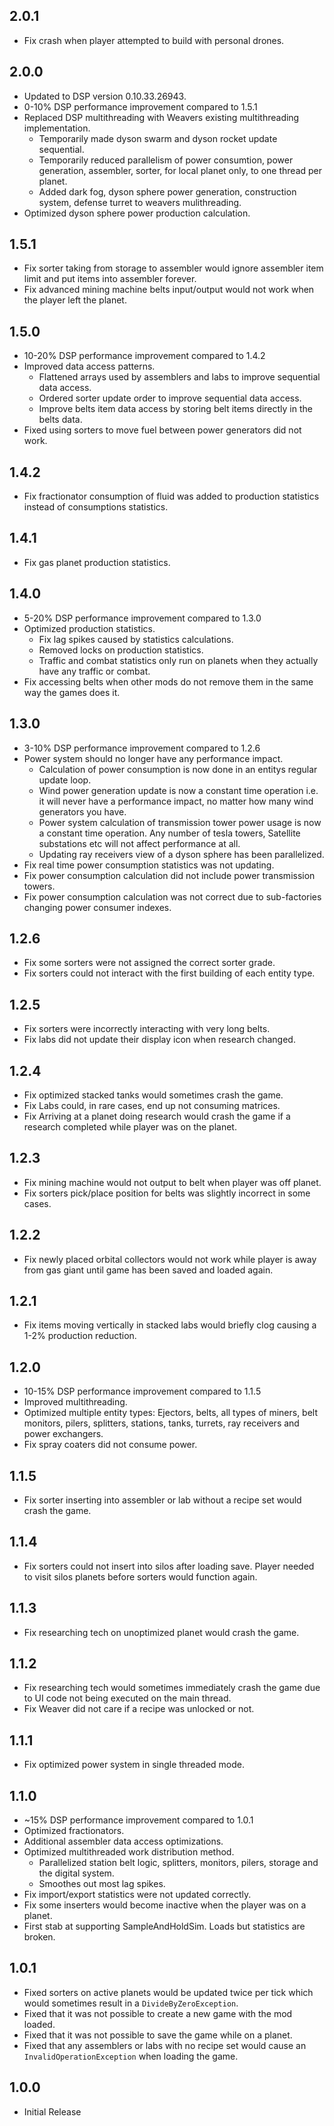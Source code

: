 ## 2.0.1
* Fix crash when player attempted to build with personal drones.

## 2.0.0
* Updated to DSP version 0.10.33.26943.
* 0-10% DSP performance improvement compared to 1.5.1
* Replaced DSP multithreading with Weavers existing multithreading implementation.
	* Temporarily made dyson swarm and dyson rocket update sequential.
	* Temporarily reduced parallelism of power consumtion, power generation, assembler, sorter, for local planet only, to one thread per planet.
	* Added dark fog, dyson sphere power generation, construction system, defense turret to weavers mulithreading.
* Optimized dyson sphere power production calculation.

## 1.5.1
* Fix sorter taking from storage to assembler would ignore assembler item limit and put items into assembler forever.
* Fix advanced mining machine belts input/output would not work when the player left the planet.

## 1.5.0
* 10-20% DSP performance improvement compared to 1.4.2
* Improved data access patterns.
	* Flattened arrays used by assemblers and labs to improve sequential data access.
	* Ordered sorter update order to improve sequential data access.
	* Improve belts item data access by storing belt items directly in the belts data.
* Fixed using sorters to move fuel between power generators did not work.

## 1.4.2
* Fix fractionator consumption of fluid was added to production statistics instead of consumptions statistics.

## 1.4.1
* Fix gas planet production statistics.

## 1.4.0
* 5-20% DSP performance improvement compared to 1.3.0
* Optimized production statistics.
	* Fix lag spikes caused by statistics calculations.
	* Removed locks on production statistics.
	* Traffic and combat statistics only run on planets when they actually have any traffic or combat.
* Fix accessing belts when other mods do not remove them in the same way the games does it.

## 1.3.0
* 3-10% DSP performance improvement compared to 1.2.6
* Power system should no longer have any performance impact.
	* Calculation of power consumption is now done in an entitys regular update loop.
	* Wind power generation update is now a constant time operation i.e. it will never have a performance impact, no matter how many wind generators you have.
	* Power system calculation of transmission tower power usage is now a constant time operation. Any number of tesla towers, Satellite substations etc will not affect performance at all.
	* Updating ray receivers view of a dyson sphere has been parallelized.
* Fix real time power consumption statistics was not updating.
* Fix power consumption calculation did not include power transmission towers.
* Fix power consumption calculation was not correct due to sub-factories changing power consumer indexes.

## 1.2.6
* Fix some sorters were not assigned the correct sorter grade.
* Fix sorters could not interact with the first building of each entity type.

## 1.2.5
* Fix sorters were incorrectly interacting with very long belts.
* Fix labs did not update their display icon when research changed.

## 1.2.4
* Fix optimized stacked tanks would sometimes crash the game.
* Fix Labs could, in rare cases, end up not consuming matrices.
* Fix Arriving at a planet doing research would crash the game if a research completed while player was on the planet.

## 1.2.3
* Fix mining machine would not output to belt when player was off planet.
* Fix sorters pick/place position for belts was slightly incorrect in some cases.

## 1.2.2
* Fix newly placed orbital collectors would not work while player is away from gas giant until game has been saved and loaded again.

## 1.2.1
* Fix items moving vertically in stacked labs would briefly clog causing a 1-2% production reduction.

## 1.2.0
* 10-15% DSP performance improvement compared to 1.1.5
* Improved multithreading.
* Optimized multiple entity types: Ejectors, belts, all types of miners, belt monitors, pilers, splitters, stations, tanks, turrets, ray receivers and power exchangers.
* Fix spray coaters did not consume power.

## 1.1.5
* Fix sorter inserting into assembler or lab without a recipe set would crash the game.

## 1.1.4
* Fix sorters could not insert into silos after loading save. Player needed to visit silos planets before sorters would function again.

## 1.1.3
* Fix researching tech on unoptimized planet would crash the game.

## 1.1.2
* Fix researching tech would sometimes immediately crash the game due to UI code not being executed on the main thread.
* Fix Weaver did not care if a recipe was unlocked or not.

## 1.1.1
* Fix optimized power system in single threaded mode.

## 1.1.0
* ~15% DSP performance improvement compared to 1.0.1
* Optimized fractionators.
* Additional assembler data access optimizations.
* Optimized multithreaded work distribution method.
	* Parallelized station belt logic, splitters, monitors, pilers, storage and the digital system.
	* Smoothes out most lag spikes.
* Fix import/export statistics were not updated correctly.
* Fix some inserters would become inactive when the player was on a planet.
* First stab at supporting SampleAndHoldSim. Loads but statistics are broken.

## 1.0.1
* Fixed sorters on active planets would be updated twice per tick which would sometimes result in a `DivideByZeroException`.
* Fixed that it was not possible to create a new game with the mod loaded.
* Fixed that it was not possible to save the game while on a planet.
* Fixed that any assemblers or labs with no recipe set would cause an `InvalidOperationException` when loading the game.

## 1.0.0
* Initial Release